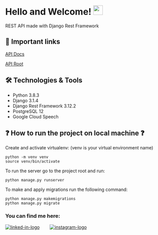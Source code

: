 # Hello and Welcome! <img src="https://raw.githubusercontent.com/MartinHeinz/MartinHeinz/master/wave.gif" width="30px">
REST API made with Django Rest Framework

## 📌 Important links
[API Docs](https://app.swaggerhub.com/apis-docs/karinmia4/e95mates/1#)

[API Root](https://e95mates.herokuapp.com/)

## 🛠 Technologies & Tools
* Python 3.8.3
* Django 3.1.4
* Django Rest Framework 3.12.2
* PostgreSQL 12
* Google Cloud Speech

## ❓ How to run the project on local machine ❓
Create and activate virtualenv: (venv is your virtual environment name)
```shell script
python -m venv venv
source venv/bin/activate
```

To run the server go to the project root and run:
```shell script
python manage.py runserver
```

To make and apply migrations run the following command:
```shell script
python manage.py makemigrations
python manage.py migrate
```

### You can find me here:
[![linked-in-logo]][linked-in]&emsp;&emsp;
[![instagram-logo]][instagram]&emsp;&emsp;

[python]: https://img.shields.io/badge/Code-Python-informational?style=flat&logo=python&logoColor=white&color=teal
[postgres]: https://img.shields.io/badge/Tools-PostgreSQL-informational?style=flat&logo=postgresql&logoColor=white&color=teal

[linked-in]: https://www.linkedin.com/in/karinmia
[instagram]: https://www.instagram.com/karinmia_
[linked-in-logo]: https://raw.githubusercontent.com/timoth-y/timoth-y/master/assets/linkedin.svg
[instagram-logo]: https://raw.githubusercontent.com/timoth-y/timoth-y/master/assets/instagram.svg

[api-url]: https://e95mates.herokuapp.com/
[docs-url]: https://app.swaggerhub.com/apis-docs/karinmia4/e95mates/1#
